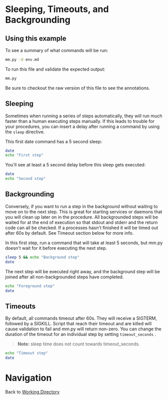 # Sleeping, Timeouts, and Backgrounding

## Using this example
To see a summary of what commands will be run:

```bash
mm.py -d env.md
```

To run this file and validate the expected output:

```bash
mm.py
```

Be sure to checkout the raw version of this file to see the annotations.

## Sleeping

Sometimes when running a series of steps automatically, they will run much faster than a human executing steps manually. If this leads to trouble for your procedures, you can insert a delay after running a command by using the ```sleep``` directive.

This first date command has a 5 second sleep:

<!-- STEP 
name: Step with a sleep
sleep: 5
expected_stdout_lines:
  - First step
-->

```bash
date
echo "First step"
```

<!-- END_STEP -->

You'll see at least a 5 second delay before this sleep gets executed:

<!-- STEP 
name: Delayed step
expected_stdout_lines:
  - Second step
-->

```bash
date
echo "Second step"
```

<!-- END_STEP -->

## Backgrounding

Conversely, if you want to run a step in the background without waiting to move on to the next step. This is great for starting services or daemons that you will clean up later on in the procedure. All backgrounded steps will be waited for at the end of execution so that stdout and stderr and the return code can all be checked. If a processes hasn't finished it will be timed out after 60s by default. See Timeout section below for more info.

In this first step, run a command that will take at least 5 seconds, but mm.py doesn't wait for it before executing the next step.

<!-- STEP 
name: Backgrounded step
background: true
expected_stdout_lines:
  - Background step
-->

```bash
sleep 5 && echo "Background step"
date
```

<!-- END_STEP -->

The next step will be executed right away, and the background step will be joined after all non-backgrounded steps have completed.

<!-- STEP 
name: Foreground step
expected_stdout_lines:
  - Foreground step
-->

```bash
echo "Foreground step"
date
```

<!-- END_STEP -->

## Timeouts

By default, all commands timeout after 60s. They will receive a SIGTERM, followed by a SIGKILL. Script that reach their timeout and are killed will cause validation to fail and mm.py will return non-zero. You can change the duration of the timeout for an individual step by setting ```timeout_seconds``` .

> **Note:** sleep time does not count towards timeout_seconds.

<!-- STEP 
name: Timeout step
timeout_seconds: 5
expected_stdout_lines:
  - Timeout step
-->

```bash
echo "Timeout step"
date
```

<!-- END_STEP -->

# Navigation

Back to [Working Directory](working_dir.md)
